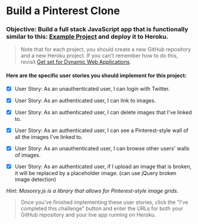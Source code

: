 # Build a Pinterest Clone

### Objective: Build a full stack JavaScript app that is functionally similar to this: [Example Project](http://http://stark-lowlands-3680.herokuapp.com/) and deploy it to Heroku.

> Note that for each project, you should create a new GitHub repository and a new Heroku project. If you can't remember how to do this, revisit [Get set for Dynamic Web Applications](https://freecodecamp.org/challenges/get-set-for-our-dynamic-web-application-projects).

#### Here are the specific user stories you should implement for this project:

- [x] User Story: As an unauthenticated user, I can login with Twitter.

- [x] User Story: As an authenticated user, I can link to images.

- [x] User Story: As an authenticated user, I can delete images that I've linked to.

- [x] User Story: As an authenticated user, I can see a Pinterest-style wall of all the images I've linked to.

- [x] User Story: As an unauthenticated user, I can browse other users' walls of images.

- [x] User Story: As an authenticated user, if I upload an image that is broken, it will be replaced by a placeholder image. (can use jQuery broken image detection)

*Hint: Masonry.js is a library that allows for Pinterest-style image grids.*

> Once you've finished implementing these user stories, click the "I've completed this challenge" button and enter the URLs for both your GitHub repository and your live app running on Heroku.
